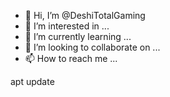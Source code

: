 - 👋 Hi, I’m @DeshiTotalGaming
- 👀 I’m interested in ...
- 🌱 I’m currently learning ...
- 💞️ I’m looking to collaborate on ...
- 📫 How to reach me ...

<!---
DeshiTotalGaming/DeshiTotalGaming is a ✨ special ✨ repository because its `README.md` (this file) appears on your GitHub profile.
You can click the Preview link to take a look at your changes.
---> apt update

